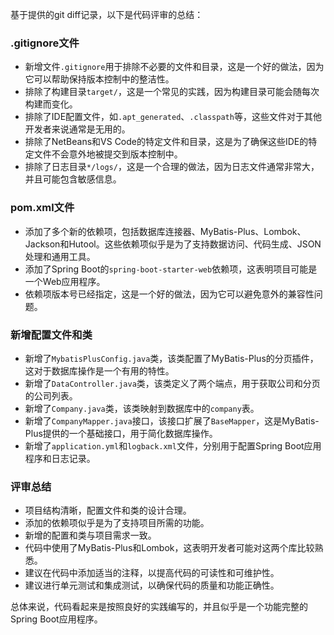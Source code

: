 基于提供的git diff记录，以下是代码评审的总结：

### .gitignore文件
- 新增文件`.gitignore`用于排除不必要的文件和目录，这是一个好的做法，因为它可以帮助保持版本控制中的整洁性。
- 排除了构建目录`target/`，这是一个常见的实践，因为构建目录可能会随每次构建而变化。
- 排除了IDE配置文件，如`.apt_generated`、`.classpath`等，这些文件对于其他开发者来说通常是无用的。
- 排除了NetBeans和VS Code的特定文件和目录，这是为了确保这些IDE的特定文件不会意外地被提交到版本控制中。
- 排除了日志目录`*/logs/`，这是一个合理的做法，因为日志文件通常非常大，并且可能包含敏感信息。

### pom.xml文件
- 添加了多个新的依赖项，包括数据库连接器、MyBatis-Plus、Lombok、Jackson和Hutool。这些依赖项似乎是为了支持数据访问、代码生成、JSON处理和通用工具。
- 添加了Spring Boot的`spring-boot-starter-web`依赖项，这表明项目可能是一个Web应用程序。
- 依赖项版本号已经指定，这是一个好的做法，因为它可以避免意外的兼容性问题。

### 新增配置文件和类
- 新增了`MybatisPlusConfig.java`类，该类配置了MyBatis-Plus的分页插件，这对于数据库操作是一个有用的特性。
- 新增了`DataController.java`类，该类定义了两个端点，用于获取公司和分页的公司列表。
- 新增了`Company.java`类，该类映射到数据库中的`company`表。
- 新增了`CompanyMapper.java`接口，该接口扩展了`BaseMapper`，这是MyBatis-Plus提供的一个基础接口，用于简化数据库操作。
- 新增了`application.yml`和`logback.xml`文件，分别用于配置Spring Boot应用程序和日志记录。

### 评审总结
- 项目结构清晰，配置文件和类的设计合理。
- 添加的依赖项似乎是为了支持项目所需的功能。
- 新增的配置和类与项目需求一致。
- 代码中使用了MyBatis-Plus和Lombok，这表明开发者可能对这两个库比较熟悉。
- 建议在代码中添加适当的注释，以提高代码的可读性和可维护性。
- 建议进行单元测试和集成测试，以确保代码的质量和功能正确性。

总体来说，代码看起来是按照良好的实践编写的，并且似乎是一个功能完整的Spring Boot应用程序。